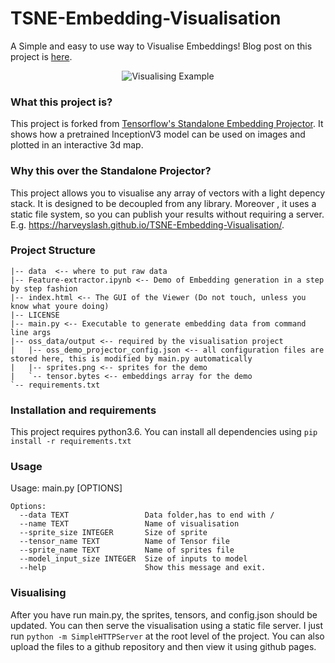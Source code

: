 # TSNE-Embedding-Visualisation
A Simple and easy to use way to Visualise Embeddings!
Blog post on this project is [here](https://buzzrobot.com/using-t-sne-to-visualise-how-your-deep-model-thinks-4ba6da0c63a0).
<p align="center">
  <img src="https://github.com/harveyslash/TSNE-Embedding-Visualisation/blob/master/demo.gif?raw=true" alt="Visualising Example"/>
</p>




### What this project is? 
This project is forked from [Tensorflow's Standalone Embedding Projector](https://github.com/tensorflow/embedding-projector-standalone).
It shows how a pretrained InceptionV3 model can be used on images and plotted in an interactive 3d map.


### Why this over the Standalone Projector? 
This project allows you to visualise any array of vectors with a light depency stack. It is designed to be decoupled from any library. Moreover , it uses a static file system, so you can publish your results without requiring a server. E.g. https://harveyslash.github.io/TSNE-Embedding-Visualisation/.

### Project Structure

    |-- data  <-- where to put raw data
    |-- Feature-extractor.ipynb <-- Demo of Embedding generation in a step by step fashion
    |-- index.html <-- The GUI of the Viewer (Do not touch, unless you know what youre doing)
    |-- LICENSE
    |-- main.py <-- Executable to generate embedding data from command line args
    |-- oss_data/output <-- required by the visualisation project
    |   |-- oss_demo_projector_config.json <-- all configuration files are stored here, this is modified by main.py automatically
    |   |-- sprites.png <-- sprites for the demo 
    |   `-- tensor.bytes <-- embeddings array for the demo
    `-- requirements.txt

### Installation and requirements
This project requires python3.6. You can install all dependencies using `pip install -r requirements.txt`

### Usage 
Usage: main.py [OPTIONS]

    Options:
      --data TEXT                 Data folder,has to end with /
      --name TEXT                 Name of visualisation
      --sprite_size INTEGER       Size of sprite
      --tensor_name TEXT          Name of Tensor file
      --sprite_name TEXT          Name of sprites file
      --model_input_size INTEGER  Size of inputs to model
      --help                      Show this message and exit.
  
### Visualising
After you have run main.py, the sprites, tensors, and config.json should be updated. You can then serve the visualisation using a static file server. I just run `python -m SimpleHTTPServer` at the root level of the project. You can also upload the files to a github repository and then view it using github pages. 
